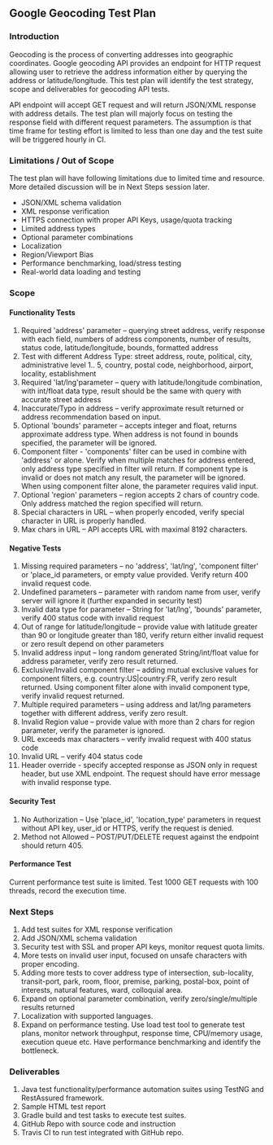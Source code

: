 ## Google Geocoding Test Plan
### Introduction
Geocoding is the process of converting addresses into geographic coordinates. Google geocoding API provides an endpoint for HTTP request allowing user to retrieve the address information either by querying the address or latitude/longitude. This test plan will identify the test strategy, scope and deliverables for geocoding API tests.

API endpoint will accept GET request and will return JSON/XML response with address details. The test plan will majorly focus on testing the response field with different request parameters. The assumption is that time frame for testing effort is limited to less than one day and the test suite will be triggered hourly in CI.

### Limitations / Out of Scope
The test plan will have following limitations due to limited time and resource. More detailed discussion will be in Next Steps session later.

- JSON/XML schema validation
- XML response verification
- HTTPS connection with proper API Keys, usage/quota tracking
- Limited address types
- Optional parameter combinations
- Localization
- Region/Viewport Bias
- Performance benchmarking, load/stress testing
- Real-world data loading and testing

### Scope
#### Functionality Tests
1.	Required 'address' parameter – querying street address, verify response with each field, numbers of address components, number of results, status code, latitude/longitude, bounds, formatted address
2.	Test with different Address Type: street address, route, political, city, administrative level 1.. 5, country, postal code, neighborhood, airport, locality, establishment
3.	Required 'lat/lng'parameter – query with latitude/longitude combination, with int/float data type, result should be the same with query with accurate street address
4.	Inaccurate/Typo in address – verify approximate result returned or address recommendation based on input.
5.	Optional 'bounds' parameter – accepts integer and float, returns approximate address type. When address is not found in bounds specified, the parameter will be ignored.
6.	Component filter - 'components' filter can be used in combine with 'address' or alone. Verify when multiple matches for address entered, only address type specified in filter will return. If component type is invalid or does not match any result, the parameter will be ignored. When using component filter alone, the parameter requires valid input.
7.	Optional 'region' parameters – region accepts 2 chars of country code. Only address matched the region specified will return.
8.	Special characters in URL – when properly encoded, verify special character in URL is properly handled.
9.	Max chars in URL – API accepts URL with maximal 8192 characters.

#### Negative Tests
1.	Missing required parameters – no 'address', 'lat/lng', 'component filter' or 'place_id parameters, or empty value provided. Verify return 400 invalid request code.
2.	Undefined parameters – parameter with random name from user, verify server will ignore it (further expanded in security test)
3.	Invalid data type for parameter – String for 'lat/lng', 'bounds' parameter, verify 400 status code with invalid request
4.	Out of range for latitude/longitude – provide value with latitude greater than 90 or longitude greater than 180, verify return either invalid request or zero result depend on other parameters
5.	Invalid address input – long random generated String/int/float value for address parameter, verify zero result returned.
6.	Exclusive/Invalid component filter – adding mutual exclusive values for component filters, e.g. country:US|country:FR, verify zero result returned. Using component filter alone with invalid component type, verify invalid request returned.
7.	Multiple required parameters – using address and lat/lng parameters together with different address, verify zero result.
8.	Invalid Region value – provide value with more than 2 chars for region parameter, verify the parameter is ignored.
9.	URL exceeds max characters – verify invalid request with 400 status code
10.	Invalid URL – verify 404 status code
11. Header override - specify accepted response as JSON only in request header, but use XML endpoint. The request should have error message with invalid response type.

#### Security Test
1. No Authorization – Use 'place_id', 'location_type' parameters in request without API key, user_id or HTTPS, verify the request is denied.
2. Method not Allowed – POST/PUT/DELETE request against the endpoint should return 405.

#### Performance Test
Current performance test suite is limited. Test 1000 GET requests with 100 threads, record the execution time.

### Next Steps
1.	Add test suites for XML response verification
2.	Add JSON/XML schema validation
3.	Security test with SSL and proper API keys, monitor request quota limits.
4.	More tests on invalid user input, focused on unsafe characters with proper encoding.
5.	Adding more tests to cover address type of intersection, sub-locality, transit-port, park, room, floor, premise, parking, postal-box, point of interests, natural features, ward, colloquial area. 
6.	Expand on optional parameter combination, verify zero/single/multiple results returned
7.	Localization with supported languages. 
8.	Expand on performance testing. Use load test tool to generate test plans, monitor network throughput, response time, CPU/memory usage, execution queue etc. Have performance benchmarking and identify the bottleneck.

### Deliverables
1.	Java test functionality/performance automation suites using TestNG and RestAssured framework. 
2.	Sample HTML test report
3.	Gradle build and test tasks to execute test suites.
4.	GitHub Repo with source code and instruction
5.	Travis CI to run test integrated with GitHub repo.


